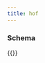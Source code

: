 ```yaml
---
title: hof
---
```


### Schema 

{{<codePane title="github.com/hofstadter.io/hof/flow/tasks/hof" file="code/hof-schemas/flow/tasks/hof/schema.html">}}